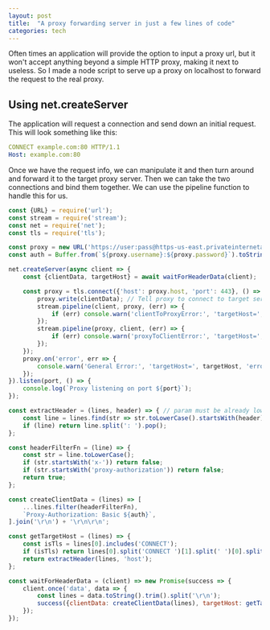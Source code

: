 ```yaml
---
layout: post
title:  "A proxy forwarding server in just a few lines of code"
categories: tech
---
```


Often times an application will provide the option to input a proxy url, but it won't accept anything beyond a simple HTTP proxy, making it next to useless. So I made a node script to serve up a proxy on localhost to forward the request to the real proxy. 

<!--more-->

## Using net.createServer
The application will request a connection and send down an initial request. This will look something like this:

```yaml
CONNECT example.com:80 HTTP/1.1 
Host: example.com:80
```

Once we have the request info, we can manipulate it and then turn around and forward it to the target proxy server. Then we can take the two connections and bind them together. We can use the pipeline function to handle this for us. 

```javascript
const {URL} = require('url');
const stream = require('stream');
const net = require('net');
const tls = require('tls');

const proxy = new URL('https://user:pass@https-us-east.privateinternetaccess.com');
const auth = Buffer.from(`${proxy.username}:${proxy.password}`).toString('base64');

net.createServer(async client => {
    const {clientData, targetHost} = await waitForHeaderData(client);

    const proxy = tls.connect({'host': proxy.host, 'port': 443}, () => {
        proxy.write(clientData); // Tell proxy to connect to target server
        stream.pipeline(client, proxy, (err) => {
            if (err) console.warn('clientToProxyError:', 'targetHost=', targetHost, 'error=', err.toString());
        });
        stream.pipeline(proxy, client, (err) => {
            if (err) console.warn('proxyToClientError:', 'targetHost=', targetHost, 'error=', err.toString());
        });
    });
    proxy.on('error', err => {
        console.warn('General Error:', 'targetHost=', targetHost, 'error=', err.toString());
    });
}).listen(port, () => {
    console.log(`Proxy listening on port ${port}`);
});

const extractHeader = (lines, header) => { // param must be already lowercase
	const line = lines.find(str => str.toLowerCase().startsWith(header));
	if (line) return line.split(': ').pop();
};

const headerFilterFn = (line) => {
	const str = line.toLowerCase();
	if (str.startsWith('x-')) return false;
	if (str.startsWith('proxy-authorization')) return false;
	return true;
};

const createClientData = (lines) => [
	...lines.filter(headerFilterFn),
	`Proxy-Authorization: Basic ${auth}`,
].join('\r\n') + '\r\n\r\n';

const getTargetHost = (lines) => {
	const isTls = lines[0].includes('CONNECT');
	if (isTls) return lines[0].split('CONNECT ')[1].split(' ')[0].split(':')[0];
	return extractHeader(lines, 'host');
};

const waitForHeaderData = (client) => new Promise(success => {
	client.once('data', data => {
		const lines = data.toString().trim().split('\r\n');
		success({clientData: createClientData(lines), targetHost: getTargetHost(lines)})
	});
});
```